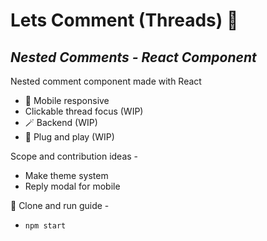 # Lets Comment (Threads)  :thread:
## _Nested Comments - React Component_

 Nested comment component made with React

- :iphone: Mobile responsive
- Clickable thread focus (WIP)
- :magic_wand: Backend (WIP)
- :electric_plug: Plug and play (WIP)

Scope and contribution ideas -

- Make theme system 
- Reply modal for mobile

:runner: Clone and run guide -

- `npm start`